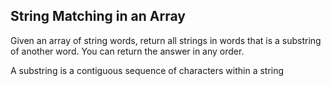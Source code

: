 ## String Matching in an Array

Given an array of string words, return all strings in words that is a substring of another word. You can return the answer in any order.

A substring is a contiguous sequence of characters within a string